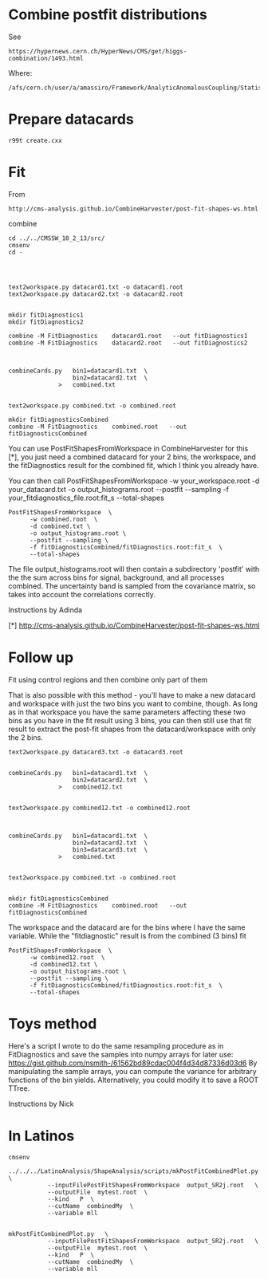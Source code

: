Combine postfit distributions
====

See 

    https://hypernews.cern.ch/HyperNews/CMS/get/higgs-combination/1493.html

Where:

    /afs/cern.ch/user/a/amassiro/Framework/AnalyticAnomalousCoupling/StatisticalTool
    
    
Prepare datacards
====

    r99t create.cxx


Fit
====

    
From

    http://cms-analysis.github.io/CombineHarvester/post-fit-shapes-ws.html

    
combine
    
    cd ../../CMSSW_10_2_13/src/
    cmsenv
    cd -
    

    
    
    text2workspace.py datacard1.txt -o datacard1.root
    text2workspace.py datacard2.txt -o datacard2.root
    
    
    mkdir fitDiagnostics1
    mkdir fitDiagnostics2
    
    combine -M FitDiagnostics    datacard1.root   --out fitDiagnostics1
    combine -M FitDiagnostics    datacard2.root   --out fitDiagnostics2
    
    
    
    combineCards.py   bin1=datacard1.txt  \
                      bin2=datacard2.txt  \
                  >   combined.txt

                  
    text2workspace.py combined.txt -o combined.root
             
    mkdir fitDiagnosticsCombined         
    combine -M FitDiagnostics    combined.root   --out fitDiagnosticsCombined
    
    
    

You can use PostFitShapesFromWorkspace in CombineHarvester for this [*],
you just need a combined datacard for your 2 bins, the workspace, and
the fitDiagnostics result for the combined fit, which I think you
already have.

You can then call PostFitShapesFromWorkspace -w your_workspace.root -d
your_datacard.txt -o output_histograms.root --postfit --sampling -f
your_fitdiagnostics_file.root:fit_s --total-shapes

    PostFitShapesFromWorkspace  \
          -w combined.root  \
          -d combined.txt \
          -o output_histograms.root \
          --postfit --sampling \
          -f fitDiagnosticsCombined/fitDiagnostics.root:fit_s  \
          --total-shapes

          
The file output_histograms.root will then contain a subdirectory
'postfit' with the the sum across bins for signal, background, and all
processes combined. The uncertainty band is sampled from the covariance
matrix, so takes into account the correlations correctly.


Instructions by Adinda

[*]
http://cms-analysis.github.io/CombineHarvester/post-fit-shapes-ws.html



Follow up
====

Fit using control regions and then combine only part of them

That is also possible with this method - you'll have to make a new
datacard and workspace with just the two bins you want to combine,
though. As long as in that workspace you have the same parameters
affecting these two bins as you have in the fit result using 3 bins, you
can then still use that fit result to extract the post-fit shapes from
the datacard/workspace with only the 2 bins.


    text2workspace.py datacard3.txt -o datacard3.root

    
    combineCards.py   bin1=datacard1.txt  \
                      bin2=datacard2.txt  \
                  >   combined12.txt

                  
    text2workspace.py combined12.txt -o combined12.root

    
    
    combineCards.py   bin1=datacard1.txt  \
                      bin2=datacard2.txt  \
                      bin3=datacard3.txt  \
                  >   combined.txt

                  
    text2workspace.py combined.txt -o combined.root

             
    mkdir fitDiagnosticsCombined         
    combine -M FitDiagnostics    combined.root   --out fitDiagnosticsCombined
    

The workspace and the datacard are for the bins where I have the same variable.
While the "fitdiagnostic" result is from the combined (3 bins) fit

    
    PostFitShapesFromWorkspace  \
          -w combined12.root  \
          -d combined12.txt \
          -o output_histograms.root \
          --postfit --sampling \
          -f fitDiagnosticsCombined/fitDiagnostics.root:fit_s  \
          --total-shapes
    




Toys method
====


Here's a script I wrote to do the same resampling procedure as in
FitDiagnostics and save the samples into numpy arrays for later use:
https://gist.github.com/nsmith-/61562bd89cdac004f4d34d87336d03d6 By
manipulating the sample arrays, you can compute the variance for
arbitrary functions of the bin yields. Alternatively, you could modify
it to save a ROOT TTree.

Instructions by Nick






In Latinos
====

    cmsenv

    ../../../LatinoAnalysis/ShapeAnalysis/scripts/mkPostFitCombinedPlot.py   \
               --inputFilePostFitShapesFromWorkspace  output_SR2j.root   \
               --outputFile  mytest.root  \
               --kind   P  \
               --cutName  combinedMy  \
               --variable mll   
               
    
    mkPostFitCombinedPlot.py   \
               --inputFilePostFitShapesFromWorkspace  output_SR2j.root   \
               --outputFile  mytest.root  \
               --kind   P  \
               --cutName  combinedMy  \
               --variable mll   
               
    
    